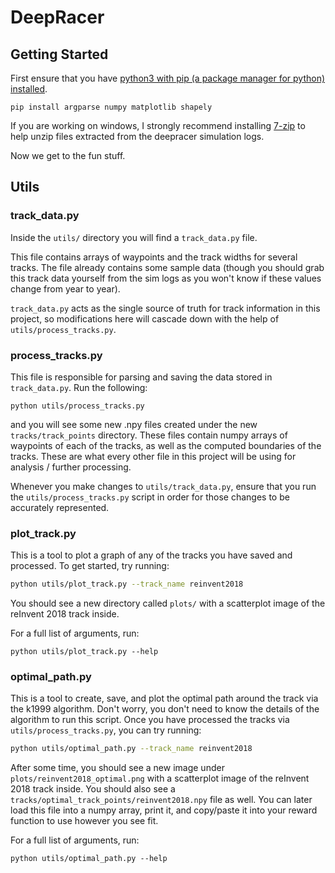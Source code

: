 # DeepRacer


## Getting Started

First ensure that you have [python3 with pip (a package manager for python) installed](https://www.python.org/downloads/).

```
pip install argparse numpy matplotlib shapely
```

If you are working on windows, I strongly recommend installing   [7-zip](https://www.7-zip.org/) to help unzip files extracted from the deepracer simulation logs.

Now we get to the fun stuff.


## Utils

### track_data.py

Inside the `utils/` directory you will find a `track_data.py` file.

This file contains arrays of waypoints and the track widths for several tracks. The file already contains some sample data (though you should grab this track data yourself from the sim logs as you won't know if these values change from year to year).

`track_data.py` acts as the single source of truth for track information in this project, so modifications here will cascade down with the help of `utils/process_tracks.py`.

### process_tracks.py

This file is responsible for parsing and saving the data stored in `track_data.py`. Run the following:

```
python utils/process_tracks.py
```

and you will see some new .npy files created under the new `tracks/track_points` directory. These files contain numpy arrays of waypoints of each of the tracks, as well as the computed boundaries of the tracks. These are what every other file in this project will be using for analysis / further processing.

Whenever you make changes to `utils/track_data.py`, ensure that you run the `utils/process_tracks.py` script in order for those changes to be accurately represented.

### plot_track.py

This is a tool to plot a graph of any of the tracks you have saved and processed. To get started, try running:
```bash
python utils/plot_track.py --track_name reinvent2018
```
You should see a new directory called `plots/` with a scatterplot image of the reInvent 2018 track inside.

For a full list of arguments, run:
```
python utils/plot_track.py --help
```

### optimal_path.py

This is a tool to create, save, and plot the optimal path around the track via the k1999 algorithm. Don't worry, you don't need to know the details of the algorithm to run this script. Once you have processed the tracks via `utils/process_tracks.py`, you can try running:
```bash
python utils/optimal_path.py --track_name reinvent2018
```
After some time, you should see a new image under `plots/reinvent2018_optimal.png` with a scatterplot image of the reInvent 2018 track inside. You should also see a `tracks/optimal_track_points/reinvent2018.npy` file as well. You can later load this file into a numpy array, print it, and copy/paste it into your reward function to use however you see fit.

For a full list of arguments, run:
```
python utils/optimal_path.py --help
```

